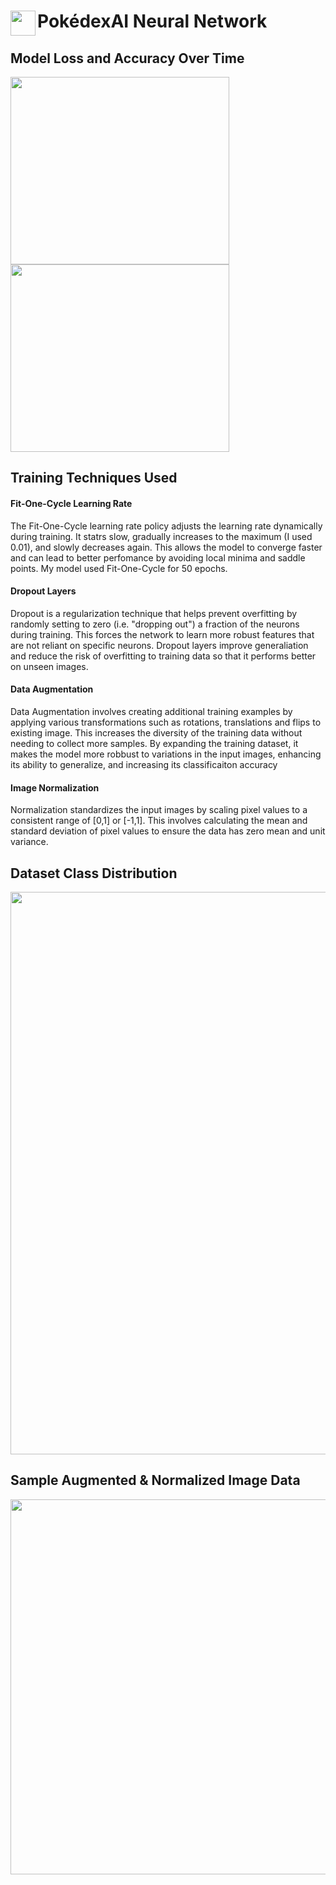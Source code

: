 <span align="left">
  <img src="https://cdn-icons-png.flaticon.com/512/6461/6461928.png" width=40 height=40 align="left">
  <h1 align="left">PokédexAI Neural Network</h1>
</span>

## Model Loss and Accuracy Over Time

<img src="https://github.com/user-attachments/assets/f6437b6d-4bb1-4af3-8c68-091737e30ee1" width=350 height=300 />
<img src="https://github.com/user-attachments/assets/71975d5b-4a79-4b50-8093-b08efc76be8d" width=350 height=300 />


## Training Techniques Used

<div>
  <p>
    <h4>Fit-One-Cycle Learning Rate</h4> 
    The Fit-One-Cycle learning rate policy adjusts the learning rate dynamically during training. It statrs slow, gradually increases to the maximum (I used 0.01), and slowly decreases again.
    This allows the model to converge faster and can lead to better perfomance by avoiding local minima and saddle points. My model used Fit-One-Cycle for 50 epochs.
  </p>
  <p>
    <h4>Dropout Layers</h4> 
     Dropout is a regularization technique that helps prevent overfitting by randomly setting to zero (i.e. "dropping out") a fraction of the neurons during training. This forces the network to learn more robust
     features that are not reliant on specific neurons. Dropout layers improve generaliation and reduce the risk of overfitting to training data so that it performs better on unseen images.
  </p>
  <p>
    <h4>Data Augmentation</h4>
    Data Augmentation involves creating additional training examples by applying various transformations such as rotations, translations and flips to existing image. This increases the diversity of the training data
    without needing to collect more samples. By expanding the training dataset, it makes the model more robbust to variations in the input images, enhancing its ability to generalize, and increasing its classificaiton accuracy
  </p>
  <p>
    <h4>Image Normalization</h4>
    Normalization standardizes the input images by scaling pixel values to a consistent range of [0,1] or [-1,1]. This involves calculating the mean and standard deviation of pixel values to ensure the data has zero mean
    and unit variance. 
  </p>
</div>

## Dataset Class Distribution


<img src="https://github.com/user-attachments/assets/33e88cbc-8d3b-44aa-8db7-308b2fd0904d" width=900/>


## Sample Augmented & Normalized Image Data

<img src="https://github.com/user-attachments/assets/7654674e-05b5-440f-99dd-c4a4ac987b57" width=600 />
